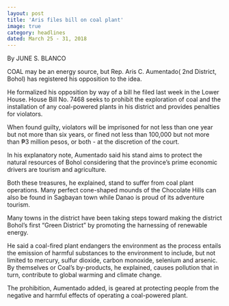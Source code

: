 ```yaml
---
layout: post
title: 'Aris files bill on coal plant'
image: true
category: headlines
dated: March 25 - 31, 2018
---
```


By JUNE S. BLANCO
 
COAL may be an energy source, but Rep. Aris C. Aumentado( 2nd District, Bohol) has registered his opposition to the idea.

He formalized his opposition by way of a bill he filed last week in the Lower House.
House Bill No. 7468 seeks to prohibit the exploration of coal and the installation of any coal-powered plants in his district and provides penalties for violators.

When found guilty, violators will be imprisoned for not less than one year but not more than six years, or fined not less than 100,000 but not more than ₱3 million pesos, or both - at the discretion of the court.

In his explanatory note, Aumentado said his stand aims to protect the natural resources of Bohol considering that the province’s prime economic drivers are tourism and agriculture.

Both these treasures, he explained, stand to suffer from coal plant operations. Many perfect cone-shaped mounds of the Chocolate Hills can also be found in Sagbayan town while Danao is proud of its adventure tourism.

Many towns in the district have been taking steps toward making the district Bohol’s first “Green District” by promoting the harnessing of renewable energy.

He said a coal-fired plant endangers the environment as the process entails the  emission of harmful substances to the environment to include, but not limited to mercury, sulfur dioxide, carbon monoxide, selenium and arsenic. By themselves or
Coal’s by-products, he explained, causes pollution that in turn, contribute to global warming and climate change.

The prohibition, Aumentado added, is geared at protecting people from the negative and harmful effects of operating a coal-powered plant.